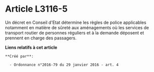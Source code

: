 # Article L3116-5

Un décret en Conseil d'Etat détermine les règles de police applicables notamment en matière de sûreté aux aménagements où les
services de transport routier de personnes réguliers et à la demande déposent et prennent en charge des passagers.

**Liens relatifs à cet article**

	**Créé par**:

	  - Ordonnance n°2016-79 du 29 janvier 2016 - art. 4
